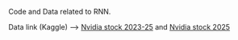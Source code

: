 Code and Data related to RNN.

Data link (Kaggle) --> [Nvidia stock 2023-25](https://www.kaggle.com/datasets/gallo33henrique/nvidia-stock-journey-19992025) and [Nvidia stock 2025](https://www.kaggle.com/datasets/meharshanali/nvidia-stocks-data-2025)
